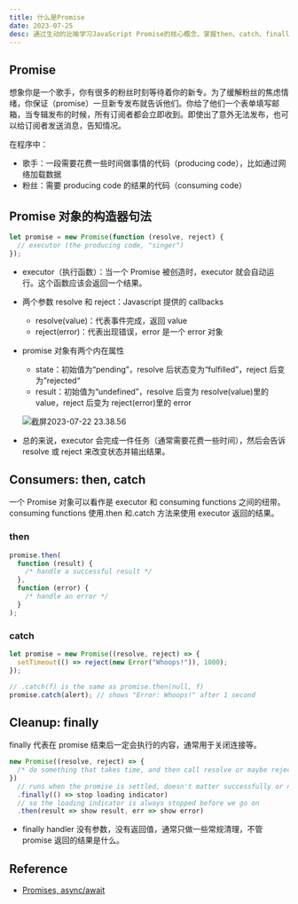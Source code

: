 ```yaml
---
title: 什么是Promise
date: 2023-07-25
desc: 通过生动的比喻学习JavaScript Promise的核心概念，掌握then、catch、finally等方法的使用，解决异步编程难题。
---
```


## Promise

想象你是一个歌手，你有很多的粉丝时刻等待着你的新专。为了缓解粉丝的焦虑情绪，你保证（promise）一旦新专发布就告诉他们。你给了他们一个表单填写邮箱，当专辑发布的时候，所有订阅者都会立即收到。即使出了意外无法发布，也可以给订阅者发送消息，告知情况。

在程序中：

- 歌手：一段需要花费一些时间做事情的代码（producing code），比如通过网络加载数据
- 粉丝：需要 producing code 的结果的代码（consuming code）

## Promise 对象的构造器句法

```javascript
let promise = new Promise(function (resolve, reject) {
  // executor (the producing code, "singer")
});
```

- executor（执行函数）：当一个 Promise 被创造时，executor 就会自动运行。这个函数应该会返回一个结果。

- 两个参数 resolve 和 reject：Javascript 提供的 callbacks

  - resolve(value)：代表事件完成，返回 value
  - reject(error)：代表出现错误，error 是一个 error 对象

- promise 对象有两个内在属性

  - state：初始值为“pending”，resolve 后状态变为“fulfilled”，reject 后变为”rejected“
  - result：初始值为“undefined”，resolve 后变为 resolve(value)里的 value，reject 后变为 reject(error)里的 error

  ![截屏2023-07-22 23.38.56](/images/what-is-promise.assets/截屏2023-07-22_23.38.56.png)

- 总的来说，executor 会完成一件任务（通常需要花费一些时间），然后会告诉 resolve 或 reject 来改变状态并输出结果。

## Consumers: then, catch

一个 Promise 对象可以看作是 executor 和 consuming functions 之间的纽带。consuming functions 使用.then 和.catch 方法来使用 executor 返回的结果。

### then

```javascript
promise.then(
  function (result) {
    /* handle a successful result */
  },
  function (error) {
    /* handle an error */
  }
);
```

### catch

```javascript
let promise = new Promise((resolve, reject) => {
  setTimeout(() => reject(new Error("Whoops!")), 1000);
});

// .catch(f) is the same as promise.then(null, f)
promise.catch(alert); // shows "Error: Whoops!" after 1 second
```

## Cleanup: finally

finally 代表在 promise 结束后一定会执行的内容，通常用于关闭连接等。

```javascript
new Promise((resolve, reject) => {
  /* do something that takes time, and then call resolve or maybe reject */
})
  // runs when the promise is settled, doesn't matter successfully or not
  .finally(() => stop loading indicator)
  // so the loading indicator is always stopped before we go on
  .then(result => show result, err => show error)
```

- finally handler 没有参数，没有返回值，通常只做一些常规清理，不管 promise 返回的结果是什么。

## Reference

- [Promises, async/await](https://javascript.info/async)
